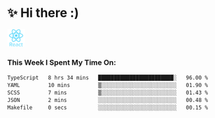 <h1 align="left">✨ Hi there :)</h1>

  <a href="https://reactjs.org/" target="_blank" rel="noreferrer">   
    <img src="https://raw.githubusercontent.com/devicons/devicon/master/icons/react/react-original-wordmark.svg" alt="react" width="40"     
    height="40"/></a>
 
<h3 align="left">This Week I Spent My Time On:</h3>
<!--START_SECTION:waka-->

```txt
TypeScript   8 hrs 34 mins   ████████████████████████░   96.00 %
YAML         10 mins         ▒░░░░░░░░░░░░░░░░░░░░░░░░   01.90 %
SCSS         7 mins          ▒░░░░░░░░░░░░░░░░░░░░░░░░   01.43 %
JSON         2 mins          ░░░░░░░░░░░░░░░░░░░░░░░░░   00.48 %
Makefile     0 secs          ░░░░░░░░░░░░░░░░░░░░░░░░░   00.15 %
```

<!--END_SECTION:waka-->

